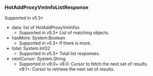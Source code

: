 ### HotAddProxyVmInfoListResponse
Supported in v5.3+

- data: list of HotAddProxyVmInfos
  - Supported in v5.3+
  List of matching objects.
- hasMore: System.Boolean
  - Supported in v5.3+
  If there is more.
- total: System.Int32
  - Supported in v5.3+
  Total list responses.
- nextCursor: System.String
  - Supported in v9.0+
  v9.0: Cursor to fetch the next set of results.
  v9.1+: Cursor to retrieve the next set of results.
